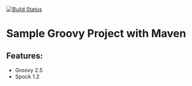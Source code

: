 [![Build Status](https://travis-ci.org/mariuszs/groovy-maven-sample.svg?branch=master)](https://travis-ci.org/mariuszs/groovy-maven-sample)

Sample Groovy Project with Maven
===


Features:
---

* Groovy 2.5
* Spock 1.2

